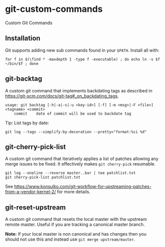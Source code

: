 # git-custom-commands
Custom Git Commands

## Installation

Git supports adding new sub commands found in your `$PATH`. Install all with:

`for f in $(\find * -maxdepth 1 -type f -executable) ; do echo ln -s $f ~/bin/$f ; done`

## git-backtag

A custom git command that implements backdating tags as described in https://git-scm.com/docs/git-tag#_on_backdating_tags.

```
usage: git backtag [-h|-a|-s|-u <key-id>] [-f] [-m <msg>|-F <file>] <tagname> <commit>
    commit    date of commit will be used to backdate tag
```

Tip: List tags by date:

```
git log --tags --simplify-by-decoration --pretty="format:%ci %d"
```

## git-cherry-pick-list

A custom git command that iteratively applies a list of patches allowing any merge issues to be fixed. It effectively makes `git cherry-pick` resumable.

```
git log --oneline --reverse master..bar | tee patchlist.txt
git cherry-pick-list patchlist.txt
```

See https://www.konsulko.com/git-workflow-for-upstreaming-patches-from-a-vendor-kernel-2/ for more details.

## git-reset-upstream

A custom git command that resets the local master with the upstream remote master. Useful if you are tracking a canonical master branch.

**Note:** If your local master is non canonical and has changes then you should not use this and instead use `git merge upstream/master`.

